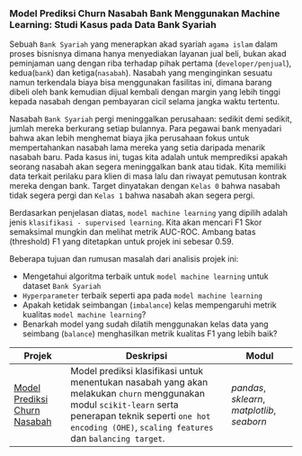 ### Model Prediksi Churn Nasabah Bank Menggunakan Machine Learning: Studi Kasus pada Data Bank Syariah

Sebuah `Bank Syariah` yang menerapkan akad syariah `agama islam` dalam proses bisnisnya dimana hanya menyediakan layanan jual beli, bukan akad peminjaman uang dengan riba terhadap pihak pertama (`developer/penjual`), kedua(`bank`) dan ketiga(`nasabah`). Nasabah yang menginginkan sesuatu namun terkendala biaya bisa menggunakan fasilitas ini, dimana barang dibeli oleh bank kemudian dijual kembali dengan margin yang lebih tinggi kepada nasabah dengan pembayaran cicil selama jangka waktu tertentu. 

Nasabah `Bank Syariah` pergi meninggalkan perusahaan: sedikit demi sedikit, jumlah mereka berkurang setiap bulannya. Para pegawai bank menyadari bahwa akan lebih menghemat biaya jika perusahaan fokus untuk mempertahankan nasabah lama mereka yang setia daripada menarik nasabah baru.
Pada kasus ini, tugas kita adalah untuk memprediksi apakah seorang nasabah akan segera meninggalkan bank atau tidak. Kita memiliki data terkait perilaku para klien di masa lalu dan riwayat pemutusan kontrak mereka dengan bank. Target dinyatakan dengan `Kelas 0` bahwa nasabah tidak segera pergi dan `Kelas 1` bahwa nasabah akan segera pergi.

Berdasarkan penjelasan diatas, `model machine learning` yang dipilih adalah jenis `klasifikasi - supervised learning`. Kita akan mencari F1 Skor semaksimal mungkin dan melihat metrik AUC-ROC. Ambang batas (threshold) F1 yang ditetapkan untuk projek ini sebesar 0.59.

Beberapa tujuan dan rumusan masalah dari analisis projek ini:
- Mengetahui algoritma terbaik untuk `model machine learning` untuk dataset `Bank Syariah`
- `Hyperparameter` terbaik seperti apa pada `model machine learning`
- Apakah ketidak seimbangan (`imbalance`) kelas mempengaruhi metrik kualitas `model machine learning`?
- Benarkah model yang sudah dilatih menggunakan kelas data yang seimbang (`balance`) menghasilkan metrik kualitas F1 yang lebih baik?

| Projek | Deskripsi | Modul |
| ------- | ------- | ------- |
| [Model Prediksi Churn Nasabah](https://github.com/fuadraharjo/TripleTen_IND/blob/main/Projek-6%20-%20Model%20Prediksi%20Churn%20Nasabah/Model%20prediksi%20churn%20nasabah%20bank%20menggunakan%20machine%20learning.ipynb) | Model prediksi klasifikasi untuk menentukan nasabah yang akan melakukan `churn` menggunakan modul `scikit-learn` serta penerapan teknik seperti `one hot encoding (OHE)`, `scaling features` dan `balancing target`. | *pandas*, *sklearn*, *matplotlib*, *seaborn* |